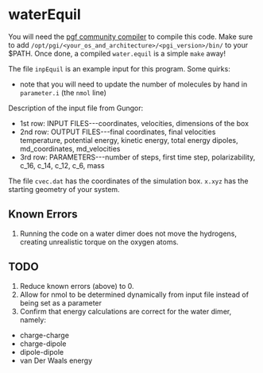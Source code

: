 waterEquil
=========

You will need the [pgf community compiler](https://www.pgroup.com/products/community.htm)
to compile this code. Make sure to add
`/opt/pgi/<your_os_and_architecture>/<pgi_version>/bin/`
to your $PATH. Once done, a compiled `water.equil` is a simple `make` away!

The file `inpEquil` is an example input for this program. 
Some quirks:
  * note that you will need to update the number of molecules by hand in `parameter.i` (the `nmol` line)

Description of the input file from Gungor:
 * 1st row: INPUT FILES---coordinates, velocities, dimensions of the box
 * 2nd row: OUTPUT FILES---final coordinates, final velocities
                        temperature, potential energy, kinetic energy, total energy
                        dipoles, md_coordinates, md_velocities
 * 3rd row: PARAMETERS---number of steps, first time step, polarizability, c_16, c_14, c_12, c_6, mass

The file `cvec.dat` has the coordinates of the simulation box.
`x.xyz` has the starting geometry of your system.

Known Errors
------------
1. Running the code on a water dimer does not move the hydrogens, creating unrealistic
torque on the oxygen atoms.

TODO
----
1. Reduce known errors (above) to 0.
2. Allow for nmol to be determined dynamically from input file instead of being set as a parameter
3. Confirm that energy calculations are correct for the water dimer, namely:
  * charge-charge
  * charge-dipole
  * dipole-dipole
  * van Der Waals energy
